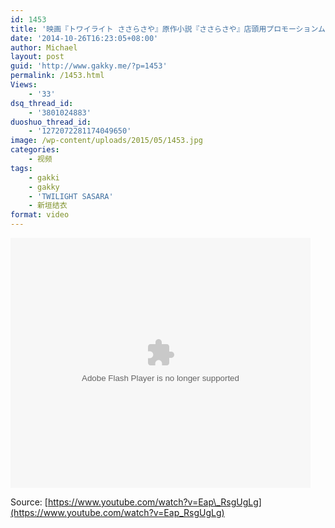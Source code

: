 ```yaml
---
id: 1453
title: '映画『トワイライト ささらさや』原作小説『ささらさや』店頭用プロモーションムービー'
date: '2014-10-26T16:23:05+08:00'
author: Michael
layout: post
guid: 'http://www.gakky.me/?p=1453'
permalink: /1453.html
Views:
    - '33'
dsq_thread_id:
    - '3801024883'
duoshuo_thread_id:
    - '1272072281174049650'
image: /wp-content/uploads/2015/05/1453.jpg
categories:
    - 视频
tags:
    - gakki
    - gakky
    - 'TWILIGHT SASARA'
    - 新垣结衣
format: video
---
```


<embed height="400" src="http://www.tudou.com/v/uCJGLbQvrsY/&bid=05&rpid=51229674&resourceId=51229674_05_05_99/v.swf" type="application/x-shockwave-flash" width="480"></embed>

Source: [https://www.youtube.com/watch?v=Eap\_RsgUgLg](https://www.youtube.com/watch?v=Eap_RsgUgLg)